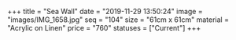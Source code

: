 +++
title = "Sea Wall"
date = "2019-11-29 13:50:24"
image = "images/IMG_1658.jpg"
seq = "104"
size = "61cm x 61cm"
material = "Acrylic on Linen"
price = "760"
statuses = ["Current"]
+++
